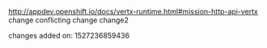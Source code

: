 
http://appdev.openshift.io/docs/vertx-runtime.html#mission-http-api-vertx change conflicting change change2

changes added on: 1527236859436
